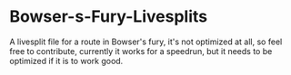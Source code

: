 # Bowser-s-Fury-Livesplits
A livesplit file for a route in Bowser's fury, it's not optimized at all, so feel free to contribute, currently it works for a speedrun, but it needs to be optimized if it is to work good.
